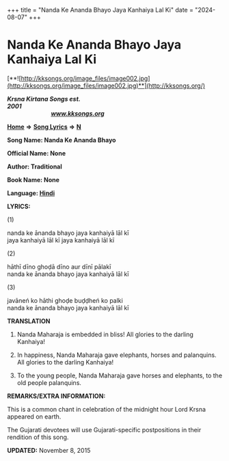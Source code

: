 +++
title = "Nanda Ke Ananda Bhayo Jaya Kanhaiya Lal Ki"
date = "2024-08-07"
+++

# Nanda Ke Ananda Bhayo Jaya Kanhaiya Lal Ki
[**![http://kksongs.org/image_files/image002.jpg](http://kksongs.org/image_files/image002.jpg)**](http://kksongs.org/)

**_Krsna Kirtana Songs est. 2001_**                                                                                                                                                 **_www.kksongs.org_**

**[Home](http://kksongs.org/)** **⇒** **[Song Lyrics](http://kksongs.org/lyrics.html)** **⇒** **[N](http://kksongs.org/songs/song_n.html)**

**Song Name: Nanda Ke Ananda Bhayo**

**Official Name: None**

**Author: Traditional**

**Book Name: None**

**Language: [Hindi](http://kksongs.org/language/list/hindi.html)**

**LYRICS:**

(1)

nanda ke ānanda bhayo jaya kanhaiyā lāl kī  
jaya kanhaiyā lāl kī jaya kanhaiyā lāl kī

(2) 

hāthī dīno ghoḍā dīno aur dīnī pālakī  
nanda ke ānanda bhayo jaya kanhaiyā lāl kī

(3) 

javāneń ko hāthi ghoḍe buḍḍheń ko palki  
nanda ke ānanda bhayo jaya kanhaiyā lāl kī

**TRANSLATION**

1) Nanda Maharaja is embedded in bliss! All glories to the darling Kanhaiya!

2) In happiness, Nanda Maharaja gave elephants, horses and palanquins. All glories to the darling Kanhaiya!

3) To the young people, Nanda Maharaja gave horses and elephants, to the old people palanquins.

**REMARKS/EXTRA INFORMATION:**

This is a common chant in celebration of the midnight hour Lord Krsna appeared on earth.

The Gujarati devotees will use Gujarati-specific postpositions in their rendition of this song.

**UPDATED:** November 8, 2015